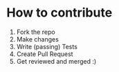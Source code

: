 # How to contribute
1. Fork the repo
2. Make changes
3. Write (passing) Tests
4. Create Pull Request
5. Get reviewed and merged :)
